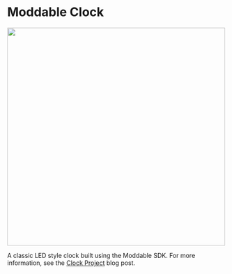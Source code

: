 # Moddable Clock

<img src="https://blog.moddable.com/blog/wp-content/uploads/2019/06/clocks-1024x578.png" width=500>

A classic LED style clock built using the Moddable SDK. For more information, see the [Clock Project](https://blog.moddable.com/blog/clock-project/) blog post.
